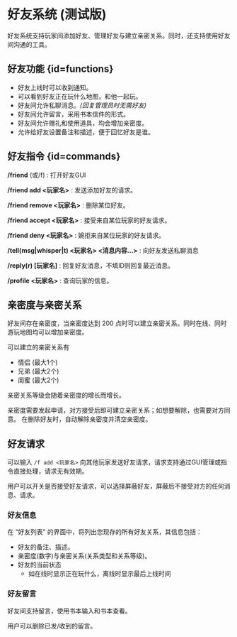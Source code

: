 # 好友系统 (测试版)

好友系统支持玩家间添加好友、管理好友与建立亲密关系。同时，还支持使用好友间沟通的工具。

## 好友功能 {id=functions}

- 好友上线时可以收到通知。
- 可以看到好友正在玩什么地图，和他一起玩。
- 好友间允许私聊消息。_(回复管理员时无需好友)_
- 好友间允许留言，采用书本信件的形式。
- 好友间允许赠礼和使用道具，均会增加亲密度。
- 允许给好友设置备注和描述，便于回忆好友是谁。

## 好友指令 {id=commands}

**/friend** (或/f)
: 打开好友GUI

**/friend add <玩家名>**
: 发送添加好友的请求。

**/friend remove <玩家名>**
: 删除某位好友。

**/friend accept <玩家名>**
: 接受来自某位玩家的好友请求。

**/friend deny <玩家名>**
: 婉拒来自某位玩家的好友请求。

**/tell(msg|whisper|t) <玩家名> <消息内容...>**
: 向好友发送私聊消息

**/reply(r) [玩家名]**
: 回复好友消息，不填ID则回复最近消息。

**/profile <玩家名>**
: 查询玩家的信息。

## 亲密度与亲密关系

好友间存在亲密度，当亲密度达到 200 点时可以建立亲密关系。同时在线、同时游玩地图均可以增加亲密度。

可以建立的亲密关系有
- 情侣 (最大1个)
- 兄弟 (最大2个)
- 闺蜜 (最大2个)

亲密关系等级会随着亲密度的增长而增长。

亲密度需要发起申请，对方接受后即可建立亲密关系；如想要解除，也需要对方同意。
在删除好友时，自动解除亲密度并清空亲密度。

## 好友请求

可以输入 `/f add <玩家名>` 向其他玩家发送好友请求，请求支持通过GUI管理或指令直接处理，请求无有效期。

用户可以开关是否接受好友请求，可以选择屏蔽好友，屏蔽后不接受对方的任何消息、请求。

### 好友信息

在 “好友列表” 的界面中，将列出您现存的所有好友关系，其信息包括：
- 好友的备注、描述。
- 亲密度(数字)与亲密关系(关系类型和关系等级)。
- 好友的当前状态
    - 如在线时显示正在玩什么，离线时显示最后上线时间

### 好友留言

好友间支持留言，使用书本输入和书本查看。

用户可以删除已发/收到的留言。


